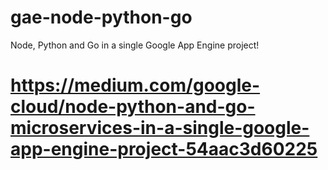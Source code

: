 # gae-node-python-go
Node, Python and Go in a single Google App Engine project!

# https://medium.com/google-cloud/node-python-and-go-microservices-in-a-single-google-app-engine-project-54aac3d60225
